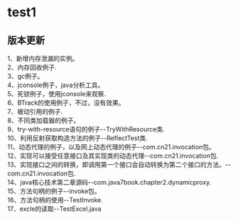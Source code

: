 # test1
## 版本更新
1、新增内存泄漏的实例。<br>
2、内存回收例子.<br>
3、gc例子。<br>
4、jconsole例子，java分析工具。<br>
5、死锁例子，使用jconsole来观察.<br>
6、BTrack的使用例子，不过，没有效果。<br>
7、被动引用的例子.<br>
8、不同类加载器的例子。<br>
9、try-with-resource语句的例子--TryWithResource类.<br>
10、利用反射获取构造方法的例子--ReflectTest类.<br>
11、动态代理的例子，以及网上动态代理的例子--com.cn21.invocation包。<br>
12、实现可以接受任意接口及其实现类的动态代理--com.cn21.invocation包.<br>
13、实现接口之间的转换，即调用第一个接口会自动转换为第二个接口的方法。--com.cn21.invocation包.<br>
14、java核心技术第二章源码--com.java7book.chapter2.dynamicproxy.<br>
15、方法句柄的例子--invoke包。<br>
16、方法句柄的使用--TestInvoke.<br>
17、excle的读取--TestExcel.java

